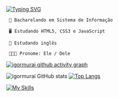 [![Typing SVG](https://readme-typing-svg.herokuapp.com?font=&duration=2500&pause=1250&color=00FF8F&width=430&lines=Oie%2C+eu+sou+Igor+Murai+;Bacharelando+em+Sistema+de+Informa%C3%A7%C3%A3o)](https://git.io/typing-svg)


  <p>
    
     📕 Bacharelando em Sistema de Informação 
  
     🖥 Estudando HTML5, CSS3 e JavaScript

     🧠 Estudando inglês 
      
     👩🏾‍🎓 Pronome: Ele / Dele
    
  </p>

[![igormurai github activity graph](https://github-readme-activity-graph.vercel.app/graph?username=igormurai&bg_color=0d1117&color=BBC8C6&line=858585&point=00FF8F&area=true&hide_border=true)](https://github.com/ashutosh00710/github-readme-activity-graph)

![igormurai GitHub stats](https://github-readme-stats.vercel.app/api?username=igormurai&count_private=true&theme=dark&show_icons=true) [![Top Langs](https://github-readme-stats.vercel.app/api/top-langs/?username=igormurai&layout=compact&theme=dark)](https://github.com/igormurai/github-readme-stats)

[![My Skills](https://skillicons.dev/icons?i=git,github,python,markdown,instagram,linkedin)](https://skillicons.dev)
